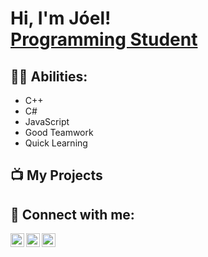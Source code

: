 <h1>Hi, I'm Jóel! <br/><a href="www.linkedin.com/in/jowy">Programming Student</a>

<h2>👨‍💻 Abilities:</h2>

- C++<br>
- C#<br>
- JavaScript<br>
- Good Teamwork<br>
- Quick Learning<br>


<h2>📺 My Projects</h2>



<h2> 🤳 Connect with me:</h2>

[<img align="left" alt="JoshMadakor | YouTube" width="22px" src="https://cdn.jsdelivr.net/npm/simple-icons@v3/icons/youtube.svg" />][youtube]
[<img align="left" alt="JoshMadakor | LinkedIn" width="22px" src="https://cdn.jsdelivr.net/npm/simple-icons@v3/icons/linkedin.svg" />][linkedin]
[<img align="left" alt="JoshMadakor | Instagram" width="22px" src="https://cdn.jsdelivr.net/npm/simple-icons@v3/icons/instagram.svg" />][instagram]

[youtube]: https://www.youtube.com/channel/UCrjBnLaqzajJ50GdUI1L6_w
[instagram]: https://www.instagram.com/puguino/
[linkedin]: www.linkedin.com/in/jóel-cáceres-laorden-1b03b1256



